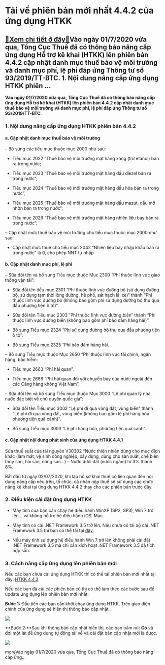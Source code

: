 Tải về phiên bản mới nhất 4.4.2 của ứng dụng HTKK
=================================================

[:gift:Xem chi tiết ở đây:gift:](https://hddtvn.com/tai-ve-phien-ban-moi-nhat-4-4-2-cua-ung-dung-htkk/)Vào ngày 01/7/2020 vừa qua, Tổng Cục Thuế đã có thông báo nâng cấp ứng dụng Hỗ trợ kê khai (HTKK) lên phiên bản 4.4.2 cập nhật danh mục thuế bảo vệ môi trường và danh mục phí, lệ phí đáp ứng Thông tư số 93/2019/TT-BTC. 1. Nội dung nâng cấp ứng dụng HTKK phiên …
---------------------------------------------------------------------------------------------------------------------------------------------------------------------------------------------------------------------------------------------------------------------

**Vào ngày 01/7/2020 vừa qua, Tổng Cục Thuế đã có thông báo nâng cấp ứng dụng Hỗ trợ kê khai (HTKK) lên phiên bản 4.4.2 cập nhật danh mục thuế bảo vệ môi trường và danh mục phí, lệ phí đáp ứng Thông tư số 93/2019/TT-BTC.**


### 1. Nội dung nâng cấp ứng dụng HTKK phiên bản 4.4.2


#### a. Cập nhật danh mục thuế bảo vệ môi trường


– Bổ sung các tiểu mục thuộc mục 2000 như sau:




* Tiểu mục 2022 “Thuế bảo vệ môi trường mặt hàng xăng (trừ etanol) bán ra trong nước;

* Tiểu mục 2023 “Thuế bảo vệ môi trường mặt hàng dầu diezel bán ra trong nước”;

* Tiểu mục 2024 “Thuế bảo vệ môi trường mặt hàng dầu hỏa bán ra trong nước”;

* Tiểu mục 2025 “Thuế bảo vệ môi trường mặt hàng dầu mazut, dầu mỡ nhờn bán ra trong nước”;

* Tiểu mục 2026 “Thuế bảo vệ môi trường mặt hàng nhiên liệu bay bán ra trong nước”;



– Cập nhật mức thuế bảo vệ môi trường cho tiểu mục thuộc mục 2000 như sau:




* Cập nhật mức thuế cho tiểu mục 2042 “Nhiên liệu bay nhập khẩu bán ra trong nước” là 0, cho phép NNT tự nhập



#### b. Cập nhật danh mục phí, lệ phí


– Sửa đổi tên và bổ sung Tiểu mục thuộc Mục 2300 “Phí thuộc lĩnh vực giao thông vận tải”:




* Sửa đổi tên tiểu mục 2301 “Phí thuộc lĩnh vực đường bộ (sử dụng đường bộ, sử dụng tạm thời lòng đường, hè phố, sát hạch lái xe)” thành “Phí thuộc lĩnh vực đường bộ (không bao gồm phí sử dụng đường bộ thu qua đầu phương tiện ô tô)”.

* Sửa đổi tên Tiểu mục 2303 “Phí thuộc lĩnh vực đường biển” thành “Phí thuộc lĩnh vực đường biển (không bao gồm phí bảo đảm hàng hải)”.

* Bổ sung Tiểu mục 2324 “Phí sử dụng đường bộ thu qua đầu phương tiện ô tô”.

* Bổ sung Tiểu mục 2325 “Phí bảo đảm hàng hải.



– Bổ sung Tiểu mục thuộc Mục 2650 “Phí thuộc lĩnh vực tài chính, ngân hàng, bảo hiểm:




* Tiểu mục 2663 “Phí hải quan”.

* Tiểu mục 2666 “Phí hải quan đối với chuyến bay của nước ngoài đến các Cảng hàng không Việt Nam”.



– Sửa đổi tên và bổ sung Tiểu mục thuộc Mục 3000 “Lệ phí quản lý nhà nước đặc biệt về chủ quyền quốc gia”:




* Sửa đổi tên Tiểu mục 3002 “Lệ phí đi qua vùng đất, vùng biển” thành “Lệ phí đi qua vùng đất, vùng biển (không bao gồm lệ phí hàng hóa phương tiện quá cảnh)”.

* Bổ sung Tiểu mục 3003 “Lệ phí hàng hóa, phương tiện quá cảnh”.



#### c. Cập nhật nội dung phát sinh của ứng dụng HTKK 4.4.1


Sửa thuế suất của tài nguyên V30302 “Nước thiên nhiên dùng cho mục đích khác (làm mát, vệ sinh công nghiệp, xây dựng, dùng cho sản xuất, chế biến thủy sản, hải sản, nông sản…) – Nước dưới đất (nước ngầm) từ 3% thành 8%.


Bắt đầu từ ngày 02/07/2020, khi lập hồ sơ khai thuế có liên quan đến nội dung nâng cấp nêu trên, tổ chức, cá nhân nộp thuế sẽ sử dụng các chức năng kê khai tại ứng dụng HTKK 4.4.2 thay cho các phiên bản trước đây.


### 2. Điều kiện cài đặt ứng dụng HTKK




* Máy tính của bạn cần chạy hệ điều hành WinXP (SP2, SP3), Win 7 trở lên… và không hỗ trợ hệ điều hành iOS, Mac.

* Máy tính có cài .NET Framework 3.5 trở lên. Nếu chưa có tải bộ cài .NET Framework 3.5 thì bạn có thể tải tại [đây](http://www.fshare.vn/file/F4X6R3TJZ5FH).

* Nếu máy tính sử dụng hệ điều hành Win 7 trở lên không phải cài đặt .NET Framework 3.5 mà chỉ cần kích hoạt .NET Framework 3.5 đã tích hợp sẵn.



### 3. Cách nâng cấp ứng dụng lên phiên bản mới


Nếu các bạn chưa cài ứng dụng HTKK thì có thể tải phiên bản mới nhất tại đây: [HTKK 4.4.2](https://www.fshare.vn/file/1O49N7R1KIL7)


Nếu các bạn đã cài các phiên bản cũ thì có thể làm theo các bước sau để update ứng dụng lên phiên bản mới nhất:


**Bước 1:** Đầu tiên các bạn cần khởi chạy ứng dụng HTKK. Trên giao diện chính của ứng dụng sẽ hiển thị thông báo cập nhật.


![](https://hddtvn.com/wp-content/uploads/2021/01/1HuU0CF.png)


**Bước 2:**Sau khi thông báo cập nhật hiển thị, các bạn bấm nút **Có** và đợi một lát để ứng dụng tự động tải về và cài đặt bản cập nhật mới là được.


![](https://hddtvn.com/wp-content/uploads/2021/01/zfbC0uH.png)


moreVào ngày 01/7/2020 vừa qua, Tổng Cục Thuế đã có thông báo nâng cấp ứng…

